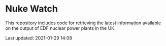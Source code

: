 # Nuke Watch

This repository includes code for retrieving the latest information available on the output of EDF nuclear power plants in the UK.

Last updated: 2021-01-29 14:08